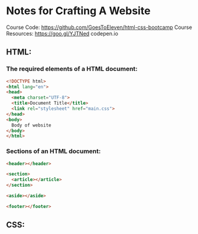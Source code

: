 # Notes for Crafting A Website

Course Code: https://github.com/GoesToEleven/html-css-bootcamp
Course Resources: https://goo.gl/YJTNed
codepen.io

## HTML:

### The required elements of a HTML document:
```html
<!DOCTYPE html>
<html lang="en">
<head>
  <meta charset="UTF-8">
  <title>Document Title</title>
  <link rel="stylesheet" href="main.css">
</head>
<body>
  Body of website
</body>
</html>
```
### Sections of an HTML document:
```html
<header></header>

<section>
  <article></article>
</section>

<aside></aside>

<footer></footer>
```

## CSS:
